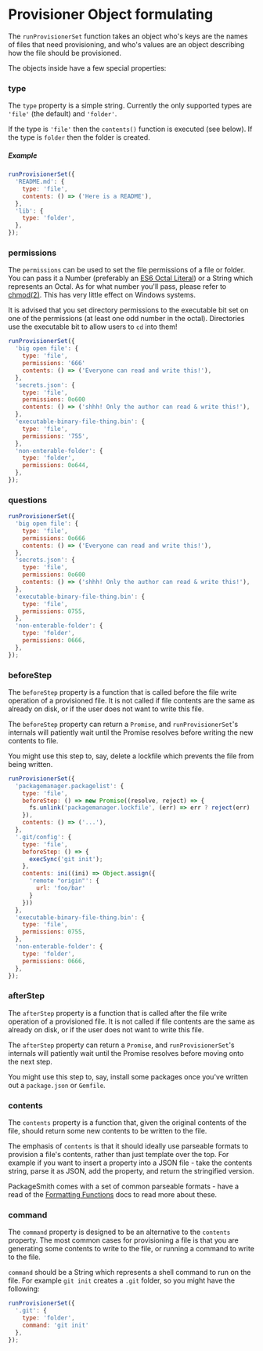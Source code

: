 # Provisioner Object formulating

The `runProvisionerSet` function takes an object who's keys are the names of files that need provisioning, and who's values are an object describing how the file should be provisioned.

The objects inside have a few special properties:

### type

The `type` property is a simple string. Currently the only supported types are `'file'` (the default) and `'folder'`.

If the type is `'file'` then the `contents()` function is executed (see below). If the type is `folder` then the folder is created.

##### Example

```js
runProvisionerSet({
  'README.md': {
    type: 'file',
    contents: () => ('Here is a README'),
  },
  'lib': {
    type: 'folder',
  },
});
```

### permissions

The `permissions` can be used to set the file permissions of a file or folder. You can pass it a Number (preferably an [ES6 Octal Literal](http://www.2ality.com/2015/04/numbers-math-es6.html)) or a String which represents an Octal. As for what number you'll pass, please refer to [chmod(2)](http://linux.die.net/man/1/chmod). This has very little effect on Windows systems.

It is advised that you set directory permissions to the executable bit set on one of the permissions (at least one odd number in the octal). Directories use the executable bit to allow users to `cd` into them!

```js
runProvisionerSet({
  'big open file': {
    type: 'file',
    permissions: '666'
    contents: () => ('Everyone can read and write this!'),
  },
  'secrets.json': {
    type: 'file',
    permissions: 0o600
    contents: () => ('shhh! Only the author can read & write this!'),
  },
  'executable-binary-file-thing.bin': {
    type: 'file',
    permissions: '755',
  },
  'non-enterable-folder': {
    type: 'folder',
    permissions: 0o644,
  },
});
```

### questions


```js
runProvisionerSet({
  'big open file': {
    type: 'file',
    permissions: 0o666
    contents: () => ('Everyone can read and write this!'),
  },
  'secrets.json': {
    type: 'file',
    permissions: 0o600
    contents: () => ('shhh! Only the author can read & write this!'),
  },
  'executable-binary-file-thing.bin': {
    type: 'file',
    permissions: 0755,
  },
  'non-enterable-folder': {
    type: 'folder',
    permissions: 0666,
  },
});
```

### beforeStep

The `beforeStep` property is a function that is called before the file write operation of a provisioned file. It is not called if file contents are the same as already on disk, or if the user does not want to write this file.

The `beforeStep` property can return a `Promise`, and `runProvisionerSet`'s internals will patiently wait until the Promise resolves before writing the new contents to file.

You might use this step to, say, delete a lockfile which prevents the file from being written.

```js
runProvisionerSet({
  'packagemanager.packagelist': {
    type: 'file',
    beforeStep: () => new Promise((resolve, reject) => {
      fs.unlink('packagemanager.lockfile', (err) => err ? reject(err) : resolve());
    }),
    contents: () => ('...'),
  },
  '.git/config': {
    type: 'file',
    beforeStep: () => {
      execSync('git init');
    },
    contents: ini((ini) => Object.assign({
      'remote "origin"': {
        url: 'foo/bar'
      }
    }))
  },
  'executable-binary-file-thing.bin': {
    type: 'file',
    permissions: 0755,
  },
  'non-enterable-folder': {
    type: 'folder',
    permissions: 0666,
  },
});
```

### afterStep

The `afterStep` property is a function that is called after the file write operation of a provisioned file. It is not called if file contents are the same as already on disk, or if the user does not want to write this file.

The `afterStep` property can return a `Promise`, and `runProvisionerSet`'s internals will patiently wait until the Promise resolves before moving onto the next step.

You might use this step to, say, install some packages once you've written out a `package.json` or `Gemfile`.

### contents

The `contents` property is a function that, given the original contents of the file, should return some new contents to be written to the file.

The emphasis of `contents` is that it should ideally use parseable formats to provision a file's contents, rather than just template over the top. For example if you want to insert a property into a JSON file - take the contents string, parse it as JSON, add the property, and return the stringified version.

PackageSmith comes with a set of common parseable formats - have a read of the [Formatting Functions](./formatting-functions.md) docs to read more about these.

### command

The `command` property is designed to be an alternative to the `contents` property. The most common cases for provisioning a file is that you are generating some contents to write to the file, or running a command to write to the file.

`command` should be a String which represents a shell command to run on the file. For example `git init` creates a `.git` folder, so you might have the following:

```js
runProvisionerSet({
  '.git': {
    type: 'folder',
    command: 'git init'
  },
});
```
